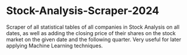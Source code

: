 # Stock-Analysis-Scraper-2024
Scraper of all statistical tables of all companies in Stock Analysis on all dates, as well as adding the closing price of their shares on the stock market on the given date and the following quarter. Very useful for later applying Machine Learning techniques.
